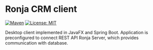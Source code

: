 # Ronja CRM client

[![Maven](https://img.shields.io/badge/maven-v3.8.2-blue)](https://img.shields.io/badge/maven-v3.8.2-blue)
[![License: MIT](https://img.shields.io/badge/License-MIT-blue.svg)](https://opensource.org/licenses/MIT)

Desktop client implemented in JavaFX and Spring Boot.
Application is preconfigured to connect REST API Ronja Server, which provides communication with database.
